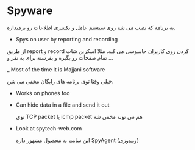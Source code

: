 Spyware
=======

یه برنامه که نصب می شه روی سیستم عامل و یکسری اطلاعات رو برمیداره.

- Spys on user by reporting and recording

از طریق report و record کردن روی کاربران جاسوسی می کنه. مثلا اسکرین شات تمام صفحات رو بگیره و بفرسته برای یه نفر و ...

_ Most of the time it is Majjani software

خیلی وقتا توی برنامه های رایگان مخفی می شن. 

- Works on phones too

- Can hide data in a file and send it out

  توی TCP packet یا icmp packet هم می تونه مخفی شه

- Look at spytech-web.com
  
  این سایت یه محصول مشهور داره SpyAgent (ویندوزی)
